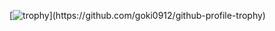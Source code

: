 [![trophy](https://github-profile-trophy.vercel.app/?username=goki0912&theme=onedark&rank=-C,-B,-?)](https://github.com/goki0912/github-profile-trophy)
